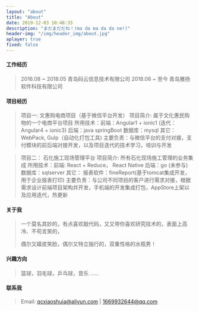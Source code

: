 ```yaml
---
layout: "about"
title: "About"
date: 2019-12-03 10:48:33
description: "まだまだだね！(ma da ma da da ne!)"
header-img: "/img/header_img/about.jpg"
aplayer: true
fixed: false
---
```



#### 工作经历

>2016.08 ~ 2018.05 青岛码云信息技术有限公司
>2018.06 ~ 至今     青岛雅扬软件科技有限公司

#### 项目经历

> 项目一:   文惠购电商项目（基于微信平台开发）
> 项目简介: 属于文化惠民购物的一个电商平台项目
> 所用技术：前端：Angular1 + ionic1 (迭代：Angular4 + ionic3) 后端：java springBoot 数据库：mysql
> 其它：    WebPack, Gulp（自动化打包工具)
> 主要负责：与微信平台的支付对接，支付模块的前后端对接开发，以及项目迭代的技术学习，培训与开发

> 项目二：  石化施工现场管理平台
> 项目简介: 所有石化现场施工管理的业务集成
> 所用技术：前端: React + Reduce， React Native 后端：go (未参与) 数据库：sqlserver 
> 其它：   报表软件：fineReport(基于tomcat集成开发，用于企业报表打印)
> 主要负责：与公司不同项目的客户进行需求对接，根据需求设计前端项目架构并开发，手机端的开发集成打包，AppStore上架以及应用迭代，热更新

#### 关于我

>一个莫名其妙的，有点喜欢敲代码，又又带你喜欢研究技术的，表面上高冷、不苟言笑的，
>
>偶尔又嬉皮笑脸，偶尔又特立独行的，双重性格的水瓶男！

#### 兴趣方向

> 篮球，羽毛球，乒乓球，音乐 ...... 

#### 联系我

>Email: qcxiaoshuia@aliyun.com | 1669932644@qq.com

